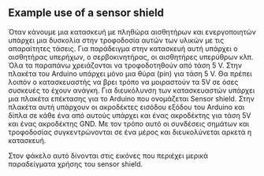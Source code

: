 ## Example use of a sensor shield

Όταν κάνουμε μια κατασκευή με πληθώρα αισθητήρων και ενεργοποιητών υπάρχει μια δυσκολία στην τροφοδοσία αυτών των υλικών με τις απαραίτητες τάσεις. Για παράδειγμα στην κατασκευή αυτή υπάρχει ο αισθητήρας υπερήχων, ο σερβοκινητήρας, οι αισθητήρες υπερύθρων κλπ. Όλα τα παραπάνω χρειάζονται να τροφοδοτηθούν από τάση 5 V. Στην πλακέτα του Arduino υπάρχει μόνο μια θύρα (pin) για τάση 5 V. Θα πρέπει λοιπόν ο κατασκευαστής να βρει τρόπο να μοιραστούν τα 5V σε όσες συσκευές το έχουν ανάγκη. 
Για διευκόλυνση των κατασκευαστών υπάρχει μια πλακέτα επέκτασης για το Arduino που ονομάζεται Sensor shield. 
Στην πλακέτα αυτή υπάρχουν οι ακροδέκτες εισόδου εξόδου του Arduino και δίπλα σε κάθε ένα από αυτούς υπάρχει και ένας ακροδέκτης για τάση 5V και ένας ακροδέκτης GND. Με τον τρόπο αυτό οι συνδέσεις σημάτων και τροφοδοσίας συγκεντρώνονται σε ένα μέρος και διευκολύνεται αρκετά η κατασκευή.

Στον φάκελο αυτό δίνονται στις εικόνες που περιέχει μερικά παραδείγματα χρήσης του sensor shield. 
